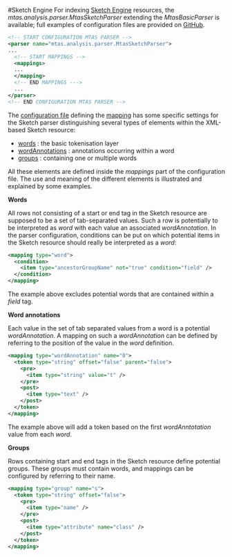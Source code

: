 #Sketch Engine
For indexing [Sketch Engine](https://www.sketchengine.co.uk/word-sketch-index-format/) resources, the *mtas.analysis.parser.MtasSketchParser* extending the *MtasBasicParser* is available; full examples of configuration files are provided on [GitHub](https://github.com/meertensinstituut/mtas/tree/master/conf/parser/nederlab/mtas).

```xml
<!-- START CONFIGURATION MTAS PARSER -->
<parser name="mtas.analysis.parser.MtasSketchParser">
...
  <!-- START MAPPINGS -->
  <mappings>
  ...
  </mapping>
  <!-- END MAPPINGS --->
  ...
</parser>
<!-- END CONFIGURATION MTAS PARSER -->
```

The [configuration file](indexing_configuration.html#configuration) defining the [mapping](indexing_mapping.html) has some specific settings for the Sketch parser distinguishing several types of elements within the XML-based Sketch resource: 

* [words](indexing_formats_sketch.html#word) : the basic tokenisation layer
* [wordAnnotations](indexing_formats_sketch.html#wordAnnotation) : annotations occurring within a word
* [groups](indexing_formats_sketch.html#group) : containing one or multiple words

All these elements are defined inside the *mappings* part of the configuration file. The use and meaning of the different elements is illustrated and explained by some examples. 

 
<a name="word"></a>**Words**

All rows not consisting of a start or end tag in the Sketch resource are supposed to be a set of tab-separated values. Such a row is potentially to be interpreted as *word* with each value an associated *wordAnnotation*. In the parser configuration, conditions can be put on which potential items in the Sketch resource should really be interpreted as a *word*: 

```xml
<mapping type="word">
  <condition>
    <item type="ancestorGroupName" not="true" condition="field" />
  </condition>
</mapping>
```

The example above excludes potential words that are contained within a *field* tag.

<a name="word"></a>**Word annotations**

Each value in the set of tab separated values from a word is a potential *wordAnnotation*. A mapping on such a *wordAnnotation* can be defined by referring to the position of the value in the *word* definition.

```xml
<mapping type="wordAnnotation" name="0">
  <token type="string" offset="false" parent="false">
    <pre>
      <item type="string" value="t" />
    </pre>
    <post>
      <item type="text" />
    </post>
  </token>
</mapping>  
```

The example above will add a token based on the first *wordAnntotation* value from each *word*.


<a name="group"></a>**Groups**

Rows containing start and end tags in the Sketch resource define potential groups. These groups must contain words, and mappings can be configured by referring to their name.

```xml
<mapping type="group" name="s">
  <token type="string" offset="false">
    <pre>
      <item type="name" />
    </pre>
    <post>
      <item type="attribute" name="class" />
    </post>
  </token>        
</mapping>
```

